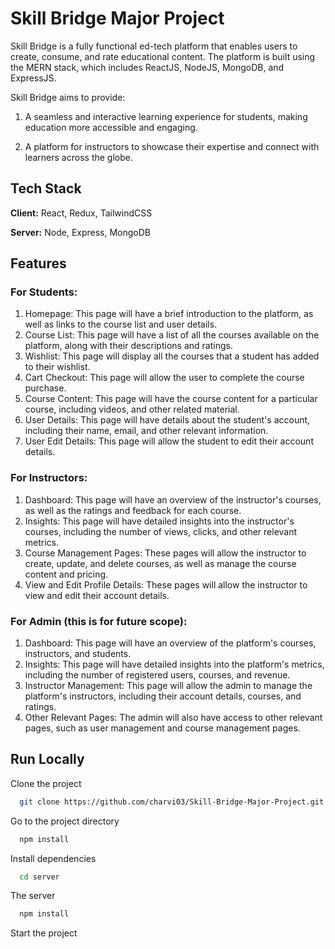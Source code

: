 # Skill Bridge Major Project

Skill Bridge is a fully functional ed-tech platform that enables users to create, consume,
and rate educational content. The platform is built using the MERN stack, which includes
ReactJS, NodeJS, MongoDB, and ExpressJS.

Skill Bridge aims to provide:
1. A seamless and interactive learning experience for students, making education more accessible and engaging.

2. A platform for instructors to showcase their expertise and connect with learners across the globe.




## Tech Stack

**Client:** React, Redux, TailwindCSS

**Server:** Node, Express, MongoDB


## Features 

### For Students:
1. Homepage: This page will have a brief introduction to the platform, as well as links to the course list and user details.
2. Course List: This page will have a list of all the courses available on the platform, along with their descriptions and ratings.
3. Wishlist: This page will display all the courses that a student has added to their wishlist.
4. Cart Checkout: This page will allow the user to complete the course purchase.
5. Course Content: This page will have the course content for a particular course, including videos, and other related material.
6. User Details: This page will have details about the student's account, including their name, email, and other relevant information.
7. User Edit Details: This page will allow the student to edit their account details.

### For Instructors:
1. Dashboard: This page will have an overview of the instructor's courses, as well as the ratings and feedback for each course.
2. Insights: This page will have detailed insights into the instructor's courses, including the number of views, clicks, and other relevant metrics.
3. Course Management Pages: These pages will allow the instructor to create, update, and delete courses, as well as manage the course content and pricing.
4. View and Edit Profile Details: These pages will allow the instructor to view and edit
their account details.

### For Admin (this is for future scope):
1. Dashboard: This page will have an overview of the platform's courses, instructors, and students.
2. Insights: This page will have detailed insights into the platform's metrics, including the number of registered users, courses, and revenue.
3. Instructor Management: This page will allow the admin to manage the platform's instructors, including their account details, courses, and ratings.
4. Other Relevant Pages: The admin will also have access to other relevant pages, such
as user management and course management pages.



## Run Locally

Clone the project

```bash
  git clone https://github.com/charvi03/Skill-Bridge-Major-Project.git
```

Go to the project directory

```bash
  npm install
```

Install dependencies

```bash
  cd server
```

The server

```bash
  npm install
```

Start the project
